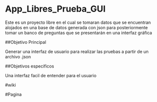 # App_Libres_Prueba_GUI
Este es un proyecto libre en el cual se tomaran datos que se encuentran alojados en una base de datos generada con json para posteriormente tomar un banco de preguntas que se presentarán en una interfaz gráfica


##Objetivo Principal

Generar una interfaz de usuario para realizar las pruebas a partir de un archivo .json


##Objetivos especificos

Una interfaz facil de entender para el usuario


#wiki

#Pagina 







